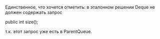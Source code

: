 Единственное, что хочется отметить: в эталонном решении Deque не должен содержать запрос

public int size(); 

т.к. этот запрос уже есть в ParentQueue.